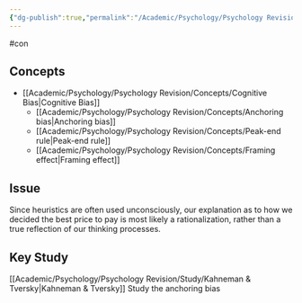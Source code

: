 ```yaml
---
{"dg-publish":true,"permalink":"/Academic/Psychology/Psychology Revision/Topics/Biases in thinking and decision making/"}
---
```


#con 
## Concepts
- [[Academic/Psychology/Psychology Revision/Concepts/Cognitive Bias\|Cognitive Bias]] 
	- [[Academic/Psychology/Psychology Revision/Concepts/Anchoring bias\|Anchoring bias]] 
	- [[Academic/Psychology/Psychology Revision/Concepts/Peak-end rule\|Peak-end rule]] 
	- [[Academic/Psychology/Psychology Revision/Concepts/Framing effect\|Framing effect]] 

## Issue
Since heuristics are often used unconsciously, our explanation as to how we decided the best price to pay is most likely a rationalization, rather than a true reflection of our thinking processes.




## Key Study
[[Academic/Psychology/Psychology Revision/Study/Kahneman & Tversky\|Kahneman & Tversky]] 
Study the anchoring bias